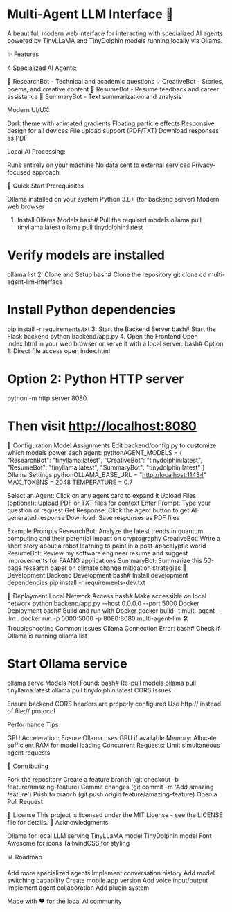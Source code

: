 # Multi-Agent LLM Interface 🤖

A beautiful, modern web interface for interacting with specialized AI agents powered by TinyLLaMA and TinyDolphin models running locally via Ollama.

✨ Features

4 Specialized AI Agents:

🧠 ResearchBot - Technical and academic questions
💡 CreativeBot - Stories, poems, and creative content
💼 ResumeBot - Resume feedback and career assistance
📝 SummaryBot - Text summarization and analysis

Modern UI/UX:

Dark theme with animated gradients
Floating particle effects
Responsive design for all devices
File upload support (PDF/TXT)
Download responses as PDF

Local AI Processing:

Runs entirely on your machine
No data sent to external services
Privacy-focused approach

🚀 Quick Start
Prerequisites

Ollama installed on your system
Python 3.8+ (for backend server)
Modern web browser

1. Install Ollama Models
bash# Pull the required models
ollama pull tinyllama:latest
ollama pull tinydolphin:latest

# Verify models are installed

ollama list
2. Clone and Setup
bash# Clone the repository
git clone <your-repo-url>
cd multi-agent-llm-interface

# Install Python dependencies

pip install -r requirements.txt
3. Start the Backend Server
bash# Start the Flask backend
python backend/app.py
4. Open the Frontend
Open index.html in your web browser or serve it with a local server:
bash# Option 1: Direct file access
open index.html

# Option 2: Python HTTP server

python -m http.server 8080

# Then visit <http://localhost:8080>


🔧 Configuration
Model Assignments
Edit backend/config.py to customize which models power each agent:
pythonAGENT_MODELS = {
    "ResearchBot": "tinyllama:latest",
    "CreativeBot": "tinydolphin:latest",
    "ResumeBot": "tinyllama:latest",
    "SummaryBot": "tinydolphin:latest"
}
Ollama Settings
pythonOLLAMA_BASE_URL = "<http://localhost:11434>"
MAX_TOKENS = 2048
TEMPERATURE = 0.7


Select an Agent: Click on any agent card to expand it
Upload Files (optional): Upload PDF or TXT files for context
Enter Prompt: Type your question or request
Get Response: Click the agent button to get AI-generated response
Download: Save responses as PDF files

Example Prompts
ResearchBot:
Analyze the latest trends in quantum computing and their potential impact on cryptography
CreativeBot:
Write a short story about a robot learning to paint in a post-apocalyptic world
ResumeBot:
Review my software engineer resume and suggest improvements for FAANG applications
SummaryBot:
Summarize this 50-page research paper on climate change mitigation strategies
🔧 Development
Backend Development
bash# Install development dependencies
pip install -r requirements-dev.txt


🚀 Deployment
Local Network Access
bash# Make accessible on local network
python backend/app.py --host 0.0.0.0 --port 5000
Docker Deployment
bash# Build and run with Docker
docker build -t multi-agent-llm .
docker run -p 5000:5000 -p 8080:8080 multi-agent-llm
🛠️ Troubleshooting
Common Issues
Ollama Connection Error:
bash# Check if Ollama is running
ollama list

# Start Ollama service

ollama serve
Models Not Found:
bash# Re-pull models
ollama pull tinyllama:latest
ollama pull tinydolphin:latest
CORS Issues:

Ensure backend CORS headers are properly configured
Use http:// instead of file:// protocol

Performance Tips

GPU Acceleration: Ensure Ollama uses GPU if available
Memory: Allocate sufficient RAM for model loading
Concurrent Requests: Limit simultaneous agent requests

🤝 Contributing

Fork the repository
Create a feature branch (git checkout -b feature/amazing-feature)
Commit changes (git commit -m 'Add amazing feature')
Push to branch (git push origin feature/amazing-feature)
Open a Pull Request

📝 License
This project is licensed under the MIT License - see the LICENSE file for details.
🙏 Acknowledgments

Ollama for local LLM serving
TinyLLaMA model
TinyDolphin model
Font Awesome for icons
TailwindCSS for styling

📊 Roadmap

 Add more specialized agents
 Implement conversation history
 Add model switching capability
 Create mobile app version
 Add voice input/output
 Implement agent collaboration
 Add plugin system

Made with ❤️ for the local AI community
